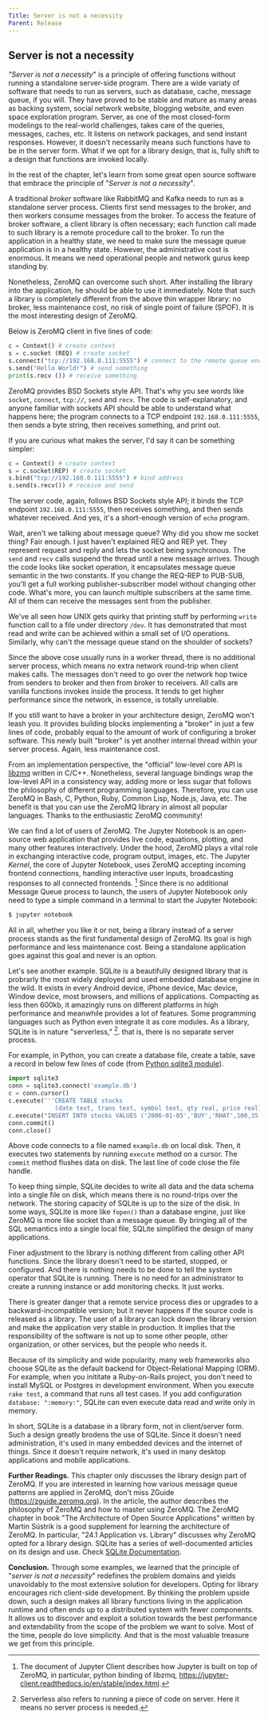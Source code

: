 ```yaml
---
Title: Server is not a necessity
Parent: Release
---
```


## Server is not a necessity

*"Server is not a necessity*" is a principle of offering functions without running a standalone server-side program.  There are a wide variaty of software that needs to run as servers, such as database, cache, message queue, if you will. They have proved to be stable and mature as many areas as backing system, social network website, blogging website, and even space exploration program. Server, as one of the most closed-form modelings to the real-world challenges, takes care of the queries, messages, caches, etc. It listens on network packages, and send instant responses. However, it doesn't necessarily means such functions have to be in the server form. What if we opt for a library design, that is, fully shift to a design that functions are invoked locally.

In the rest of the chapter,  let's learn from some great open source software that embrace the principle of "*Server is not a necessity*".

A traditional *broker* software like RabbitMQ and Kafka needs to run as a standalone server process.  Clients first send messages to the broker, and then workers consume messages from the broker. To access the feature of broker software, a client library is often necessary; each function call made to such library is a remote procedure call to the broker. To run the application in a healthy state, we need to make sure the message queue application is in a healthy state. However, the administrative cost is enormous. It means we need operational people and network gurus keep standing by.

Nonetheless, ZeroMQ can overcome such short. After installing the library into the application, he should be able to use it immediately. Note that such a library is completely different from the above thin wrapper library: no broker, less maintenance cost, no risk of single point of failure (SPOF). It is the most interesting design of ZeroMQ.

Below is ZeroMQ client in five lines of code:

```python
c = Context() # create context
s = c.socket (REQ) # create socket
s.connect("tcp://192.168.0.111:5555") # connect to the remote queue endpoint
s.send("Hello World!") # send something
print(s.recv ()) # receive something
```

ZeroMQ provides BSD Sockets style API. That's why you see words like `socket`, `connect`, `tcp://`, `send` and `recv`. The code is self-explanatory, and anyone familiar with sockets API should be able to understand what happens here; the program connects to a TCP endpoint `192.168.0.111:5555`, then sends a byte string, then receives something, and print out.

If you are curious what makes the server, I'd say it can be something simpler:

```python
c = Context() # create context
s = c.socket(REP) # create socket
s.bind("tcp://192.168.0.111:5555") # bind address
s.send(s.recv()) # receive and send
```

The server code, again, follows BSD Sockets style API; it binds the TCP endpoint `192.168.0.111:5555`, then receives something, and then sends whatever received. And yes, it's a short-enough version of `echo` program.

Wait, aren't we talking about message queue? Why did you show me socket thing? Fair enough. I just haven't explained REQ and REP yet. They represent request and reply and lets the socket being synchronous. The `send` and `recv` calls suspend the thread until a new message arrives. Though the code looks like socket operation, it encapsulates message queue semantic in the two constants. If you change the REQ-REP to PUB-SUB, you'll get a full working publisher-subscriber model without changing other code. What's more, you can launch multiple subscribers at the same time. All of them can receive the messages sent from the publisher.

We've all seen how UNIX gets quirky that printing stuff by performing `write` function call to a file under directory `/dev`. It has demonstrated that most read and write can be achieved within a small set of I/O operations. Similarly, why can't the message queue stand on the shoulder of sockets? 

Since the above cose usually runs in a worker thread, there is no additional server process, which means no extra network round-trip when client makes calls. The messages don't need to go over the network hop twice from senders to broker and then from broker to receivers. All calls are vanilla functions invokes inside the process. It tends to get higher performance since the network, in essence, is totally unreliable.

If you still want to have a broker in your architecture design, ZeroMQ won't leash you. It provides building blocks implementing a "broker" in just a few lines of code, probably equal to the amount of work of configuring a broker software. This newly built "broker" is yet another internal thread within your server process. Again, less maintenance cost.

From an implementation perspective, the "official" low-level core API is [libzmq](https://github.com/zeromq/libzmq) written in C/C++. Nonetheless, several language bindings wrap the low-level API in a consistency way, adding more or less sugar that follows the philosophy of different programming languages. Therefore, you can use ZeroMQ in Bash, C, Python, Ruby, Common Lisp, Node.js, Java, etc. The benefit is that you can use the ZeroMQ library in almost all popular languages. Thanks to the enthusiastic ZeroMQ community!

We can find a lot of users of ZeroMQ. The Jupyter Notebook is an open-source web application that provides live code, equations, plotting, and many other features interactively. Under the hood, ZeroMQ plays a vital role in exchanging interactive code, program output, images, etc. The Jupyter *Kernel*, the core of Jupyter Notebook,  uses ZeroMQ accepting incoming frontend connections, handling interactive user inputs, broadcasting responses to all connected frontends. [^3]  Since there is no additional Message Queue process to launch, the users of Jupyter Noteboook only need to type a simple command in a terminal to start the Jupyter Notebook:

```bash
$ jupyter notebook
```

All in all, whether you like it or not, being a library instead of a server process stands as the first fundamental design of ZeroMQ. Its goal is high performance and less maintenance cost. Being a standalone application goes against this goal and never is an option.

Let's see another example. SQLite is a beautifully designed library that is probrarly the most widely deployed and used embedded database engine in the wild. It exists in every Android device, iPhone device, Mac device, Window device, most browsers, and millions of applications. Compacting as less then 600kb, it amazingly runs on different platforms in high performance and meanwhile provides a lot of features. Some programming languages such as Python even integrate it as core modules. As a library, SQLite is in nature "serverless," [^1]. that is, there is no separate server process. 

For example, in Python, you can create a database file, create a table, save a record in below few lines of code (from [Python sqlite3 module](https://docs.python.org/3/library/sqlite3.html)).

```python
import sqlite3
conn = sqlite3.connect('example.db')
c = conn.cursor()
c.execute('''CREATE TABLE stocks
             (date text, trans text, symbol text, qty real, price real)''')
c.execute("INSERT INTO stocks VALUES ('2006-01-05','BUY','RHAT',100,35.14)")
conn.commit()
conn.close()
```

Above code connects to a file named `example.db` on local disk. Then, it executes two statements by running `execute` method on a cursor. The `commit` method flushes data on disk. The last line of code close the file handle.

To keep thing simple, SQLite decides to write all data and the data schema into a single file on disk, which means there is no round-trips over the network.  The storing capacity of SQLite is up to the size of the disk. In some ways, SQLite is more like `fopen()` than a database engine, just like ZeroMQ is more like socket than a message queue.  By bringing all of the SQL semantics into a single local file, SQLite simplified the design of many applications.

Finer adjustment to the library is nothing different from calling other API functions. Since the library doesn't need to be started, stopped, or configured. And there is nothing needs to be done to tell the system operator that SQLite is running. There is no need for an administrator to create a running instance or add monitoring checks. It just works.

There is greater danger that a remote service process dies or upgrades to a backward-incompatible version; but it never happens if the source code is released as a library. The user of a library can lock down the library version and make the application very stable in production. It implies that the responsibility of the software is not up to some other people, other organization, or other services, but the people who needs it.

Because of its simplicity and wide popularity, many web frameworks also choose SQLite as the default backend for Object-Relational Mapping (ORM). For example, when you inititate a Ruby-on-Rails project, you don't need to install MySQL or Postgres in development environment. When you execute `rake test`, a command that runs all test cases. If you add configuration `database: ":memory:"`, SQLite can even execute data read and write only in memory.

In short, SQLite is a database in a library form, not in client/server form. Such a design greatly brodens the use of SQLite. Since it doesn't need administration, it's used in many embedded devices and the internet of things. Since it doesn't require network, it's used in many desktop applications and mobile applications.

**Further Readings.** This chapter only discusses the library design part of ZeroMQ. If you are interested in learning how various message queue patterns are applied in ZeroMQ, don't miss ZGuide (<https://zguide.zeromq.org>). In the article, the author describes the philosophy of ZeroMQ and how to master using ZeroMQ. The ZeroMQ chapter in book "The Architecture of Open Source Applications" written by Martin Sústrik is a good supplement for learning the architecture of ZeroMQ. In particular, "24.1 Application vs. Library" discusses why ZeroMQ opted for a library design. SQLite has a series of well-documented articles on its design and use. Check [SQLite Documentation](https://www.sqlite.org/docs.html).

**Conclusion.** Through some examples, we learned that the principle of "*server is not a necessity*" redefines the problem domains and yields unavoidably to the most extensive solution for developers. Opting for library encourages rich client-side development. By thinking the problem upside down, such a design makes all library functions living in the application runtime and often ends up to a distributed system with fewer components. It allows us to discover and exploit a solution towards the best performance and extendability from the scope of the problem we want to solve. Most of the time, people do love simplicity. And that is the most valuable treasure we get from this principle.



[^1]: Serverless also refers to running a piece of code on server. Here it means no server process is needed.

[^2]: The Python SQL Toolkit and Object Relational Mapper. https://pypi.org/project/SQLAlchemy/
[^3]: The document of Jupyter Client describes how Jupyter is built on top of ZeroMQ, in particular, python binding of libzmq, <https://jupyter-client.readthedocs.io/en/stable/index.html>.